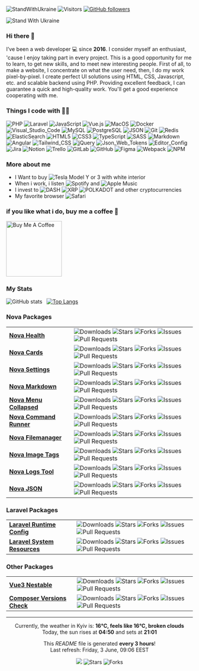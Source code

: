 ![StandWithUkraine](https://raw.githubusercontent.com/stepanenko3/StandWithUkraine/main/badges/StandWithUkraine.svg)
![Visitors](https://visitor-badge.glitch.me/badge?page_id=stepanenko3)
[![GitHub followers](https://img.shields.io/github/followers/stepanenko3?label=follow&style=social)](https://github.com/stepanenko3)

![Stand With Ukraine](https://raw.githubusercontent.com/stepanenko3/StandWithUkraine/main/banner2-direct.svg)

### Hi there 👋

I’ve been a web developer 💻 since **2016**. I consider myself an enthusiast, 'cause I enjoy taking part in every project. This is a good opportunity for me to learn, to get new skills, and to meet new interesting people. First of all, to make a website, I concentrate on what the user need, then, I do my work pixel-by-pixel. I create perfect UI solutions using HTML, CSS, Javascript, etc. and scalable backend using PHP. Providing excellent feedback, I can guarantee a quick and high-quality work. You'll get a good experience cooperating with me.

### Things I code with :man_technologist:
<p>
    <img alt="PHP" src="https://img.shields.io/badge/-PHP-777BB4?style=flat&logo=php&logoColor=white" />
    <img alt="Laravel" src="https://img.shields.io/badge/-Laravel-FF2D20?style=flat&logo=laravel&logoColor=white" />
    <img alt="JavaScript" src="https://img.shields.io/badge/-JavaScript-F7DF1E?style=flat&logo=javascript&logoColor=white" />
    <img alt="Vue.js" src="https://img.shields.io/badge/-Vue.js-777BB4?style=flat&logo=vue.js&logoColor=white" />
    <img alt="MacOS" src="https://img.shields.io/badge/-MacOS-000000?style=flat&logo=apple&logoColor=white" />
    <img alt="Docker" src="https://img.shields.io/badge/-Docker-46a2f1?style=flat&logo=docker&logoColor=white" />
    <img alt="Visual_Studio_Code" src="https://img.shields.io/badge/-Visual_Studio_Code-0078D4?style=flat&logo=visual-studio-code&logoColor=white" />
    <img alt="MySQL" src="https://img.shields.io/badge/-MySQL-4479A1?style=flat&logo=mysql&logoColor=white" />
    <img alt="PostgreSQL" src="https://img.shields.io/badge/-PostgreSQL-316192?style=flat&logo=postgresql&logoColor=white" />
    <img alt="JSON" src="https://img.shields.io/badge/-JSON-0000?style=flat&logo=json&logoColor=white" />
    <img alt="Git" src="https://img.shields.io/badge/-Git-F05032?style=flat&logo=git&logoColor=white" />
    <img alt="Redis" src="https://img.shields.io/badge/-Redis-DC382D?style=flat&logo=redis&logoColor=white" />
    <img alt="ElasticSearch" src="https://img.shields.io/badge/-ElasticSearch-005571?style=flat&logo=elasticsearch&logoColor=white" />
    <img alt="HTML5" src="https://img.shields.io/badge/-HTML5-E34F26?style=flat&logo=html5&logoColor=white" />
    <img alt="CSS3" src="https://img.shields.io/badge/-CSS3-1572B6?style=flat&logo=css3&logoColor=white" />
    <img alt="TypeScript" src="https://img.shields.io/badge/-TypeScript-007ACC?style=flat&logo=typescript&logoColor=white" />
    <img alt="SASS" src="https://img.shields.io/badge/-SASS-CC6699?style=flat&logo=sass&logoColor=white" />
    <img alt="Markdown" src="https://img.shields.io/badge/-Markdown-000000?style=flat&logo=markdown&logoColor=white" />
    <img alt="Angular" src="https://img.shields.io/badge/-Angular-E23237?style=flat&logo=angular&logoColor=white" />
    <img alt="Tailwind_CSS" src="https://img.shields.io/badge/-Tailwind_CSS-38B2AC?style=flat&logo=tailwindcss&logoColor=white" />
    <img alt="jQuery" src="https://img.shields.io/badge/-jQuery-0769AD?style=flat&logo=jquery&logoColor=white" />
    <img alt="Json_Web_Tokens" src="https://img.shields.io/badge/-Json_Web_Tokens-323330?style=flat&logo=json-web-tokens&logoColor=white" />
    <img alt="Editor_Config" src="https://img.shields.io/badge/-Editor_Config-000?style=flat&logo=editorconfig&logoColor=white" />
    <img alt="Jira" src="https://img.shields.io/badge/-Jira-0052CC?style=flat&logo=jira&logoColor=white" />
    <img alt="Notion" src="https://img.shields.io/badge/-Notion-000?style=flat&logo=notion&logoColor=white" />
    <img alt="Trello" src="https://img.shields.io/badge/-Trello-0052CC?style=flat&logo=trello&logoColor=white" />
    <img alt="GitLab" src="https://img.shields.io/badge/-GitLab-330F63?style=flat&logo=gitlab&logoColor=white" />
    <img alt="GitHub" src="https://img.shields.io/badge/-GitHub-100000?style=flat&logo=github&logoColor=white" />
    <img alt="Figma" src="https://img.shields.io/badge/-Figma-F24E1E?style=flat&logo=figma&logoColor=white" />
    <img alt="Webpack" src="https://img.shields.io/badge/-Webpack-8DD6F9?style=flat&logo=webpack&logoColor=white" />
    <img alt="NPM" src="https://img.shields.io/badge/-NPM-CB3837?style=flat&logo=npm&logoColor=white" />
</p>

### More about me

- I Want to buy <img alt="Tesla" src="https://aleen42.github.io/badges/src/tesla.svg" /> Model Y or 3 with white interior
- When i work, i listen <img alt="Spotify" src="https://img.shields.io/badge/Spotify-1ED760?&style=flat&logo=spotify&logoColor=white" /> and <img alt="Apple Music" src="https://img.shields.io/badge/Apple_Music-F34E68?style=flat&logo=apple%20music&logoColor=white" />
- I invest to <img alt="DASH" src="https://img.shields.io/badge/DASH-008DE4?style=flat&logo=dash&logoColor=white" /> <img alt="XRP" src="https://img.shields.io/badge/XRP-black?style=flat&logo=xrp&logoColor=white" /> <img alt="POLKADOT" src="https://img.shields.io/badge/polkadot-E6007A?style=flat&logo=Polkadot&logoColor=fff" /> and other cryptocurrencies
- My favorite browser <img alt="Safari" src="https://img.shields.io/badge/Safari-000000?style=flat&logo=Safari&logoColor=white" />

### if you like what i do, buy me a coffee 🥺

<a href="https://www.buymeacoffee.com/stepanenko" target="_blank"><img src="https://cdn.buymeacoffee.com/buttons/v2/default-red.png" alt="Buy Me A Coffee" width="150" ></a>

### My Stats

![GitHub stats](https://github-readme-stats.vercel.app/api?username=stepanenko3&count_private=true&show_icons=true)&nbsp;&nbsp;&nbsp;[![Top Langs](https://github-readme-stats.vercel.app/api/top-langs/?username=stepanenko3&layout=compact)](https://github.com/maloun96/github-readme-stats)

### Nova Packages

<table>
  <tbody>
    <tr>
        <td><a href="https://github.com/stepanenko3/nova-health"><b>Nova Health</b></a></td>
        <td>
          <img alt="Downloads" src="https://img.shields.io/packagist/dt/stepanenko3&#x2F;nova-health?style=flat&labelColor=343b41" />
          <img alt="Stars" src="https://img.shields.io/github/stars/stepanenko3/nova-health?style=flat&labelColor=343b41"/>
          <img alt="Forks" src="https://img.shields.io/github/forks/stepanenko3/nova-health?style=flat&labelColor=343b41"/>
          <img alt="Issues" src="https://img.shields.io/github/issues/stepanenko3/nova-health?style=flat&labelColor=343b41"/>
          <img alt="Pull Requests" src="https://img.shields.io/github/issues-pr/stepanenko3/nova-health?style=flat&labelColor=343b41"/>
        </td/>
    </tr>
    <tr>
        <td><a href="https://github.com/stepanenko3/nova-cards"><b>Nova Cards</b></a></td>
        <td>
          <img alt="Downloads" src="https://img.shields.io/packagist/dt/stepanenko3&#x2F;nova-cards?style=flat&labelColor=343b41" />
          <img alt="Stars" src="https://img.shields.io/github/stars/stepanenko3/nova-cards?style=flat&labelColor=343b41"/>
          <img alt="Forks" src="https://img.shields.io/github/forks/stepanenko3/nova-cards?style=flat&labelColor=343b41"/>
          <img alt="Issues" src="https://img.shields.io/github/issues/stepanenko3/nova-cards?style=flat&labelColor=343b41"/>
          <img alt="Pull Requests" src="https://img.shields.io/github/issues-pr/stepanenko3/nova-cards?style=flat&labelColor=343b41"/>
        </td/>
    </tr>
    <tr>
        <td><a href="https://github.com/stepanenko3/nova-settings"><b>Nova Settings</b></a></td>
        <td>
          <img alt="Downloads" src="https://img.shields.io/packagist/dt/stepanenko3&#x2F;nova-settings?style=flat&labelColor=343b41" />
          <img alt="Stars" src="https://img.shields.io/github/stars/stepanenko3/nova-settings?style=flat&labelColor=343b41"/>
          <img alt="Forks" src="https://img.shields.io/github/forks/stepanenko3/nova-settings?style=flat&labelColor=343b41"/>
          <img alt="Issues" src="https://img.shields.io/github/issues/stepanenko3/nova-settings?style=flat&labelColor=343b41"/>
          <img alt="Pull Requests" src="https://img.shields.io/github/issues-pr/stepanenko3/nova-settings?style=flat&labelColor=343b41"/>
        </td/>
    </tr>
    <tr>
        <td><a href="https://github.com/stepanenko3/nova-markdown"><b>Nova Markdown</b></a></td>
        <td>
          <img alt="Downloads" src="https://img.shields.io/packagist/dt/stepanenko3&#x2F;nova-markdown?style=flat&labelColor=343b41" />
          <img alt="Stars" src="https://img.shields.io/github/stars/stepanenko3/nova-markdown?style=flat&labelColor=343b41"/>
          <img alt="Forks" src="https://img.shields.io/github/forks/stepanenko3/nova-markdown?style=flat&labelColor=343b41"/>
          <img alt="Issues" src="https://img.shields.io/github/issues/stepanenko3/nova-markdown?style=flat&labelColor=343b41"/>
          <img alt="Pull Requests" src="https://img.shields.io/github/issues-pr/stepanenko3/nova-markdown?style=flat&labelColor=343b41"/>
        </td/>
    </tr>
    <tr>
        <td><a href="https://github.com/stepanenko3/nova-menu-collapsed"><b>Nova Menu Collapsed</b></a></td>
        <td>
          <img alt="Downloads" src="https://img.shields.io/packagist/dt/stepanenko3&#x2F;nova-menu-collapsed?style=flat&labelColor=343b41" />
          <img alt="Stars" src="https://img.shields.io/github/stars/stepanenko3/nova-menu-collapsed?style=flat&labelColor=343b41"/>
          <img alt="Forks" src="https://img.shields.io/github/forks/stepanenko3/nova-menu-collapsed?style=flat&labelColor=343b41"/>
          <img alt="Issues" src="https://img.shields.io/github/issues/stepanenko3/nova-menu-collapsed?style=flat&labelColor=343b41"/>
          <img alt="Pull Requests" src="https://img.shields.io/github/issues-pr/stepanenko3/nova-menu-collapsed?style=flat&labelColor=343b41"/>
        </td/>
    </tr>
    <tr>
        <td><a href="https://github.com/stepanenko3/nova-command-runner"><b>Nova Command Runner</b></a></td>
        <td>
          <img alt="Downloads" src="https://img.shields.io/packagist/dt/stepanenko3&#x2F;nova-command-runner?style=flat&labelColor=343b41" />
          <img alt="Stars" src="https://img.shields.io/github/stars/stepanenko3/nova-command-runner?style=flat&labelColor=343b41"/>
          <img alt="Forks" src="https://img.shields.io/github/forks/stepanenko3/nova-command-runner?style=flat&labelColor=343b41"/>
          <img alt="Issues" src="https://img.shields.io/github/issues/stepanenko3/nova-command-runner?style=flat&labelColor=343b41"/>
          <img alt="Pull Requests" src="https://img.shields.io/github/issues-pr/stepanenko3/nova-command-runner?style=flat&labelColor=343b41"/>
        </td/>
    </tr>
    <tr>
        <td><a href="https://github.com/stepanenko3/nova-filemanager"><b>Nova Filemanager</b></a></td>
        <td>
          <img alt="Downloads" src="https://img.shields.io/packagist/dt/stepanenko3&#x2F;nova-filemanager?style=flat&labelColor=343b41" />
          <img alt="Stars" src="https://img.shields.io/github/stars/stepanenko3/nova-filemanager?style=flat&labelColor=343b41"/>
          <img alt="Forks" src="https://img.shields.io/github/forks/stepanenko3/nova-filemanager?style=flat&labelColor=343b41"/>
          <img alt="Issues" src="https://img.shields.io/github/issues/stepanenko3/nova-filemanager?style=flat&labelColor=343b41"/>
          <img alt="Pull Requests" src="https://img.shields.io/github/issues-pr/stepanenko3/nova-filemanager?style=flat&labelColor=343b41"/>
        </td/>
    </tr>
    <tr>
        <td><a href="https://github.com/stepanenko3/nova-image-tags"><b>Nova Image Tags</b></a></td>
        <td>
          <img alt="Downloads" src="https://img.shields.io/packagist/dt/stepanenko3&#x2F;nova-image-tags?style=flat&labelColor=343b41" />
          <img alt="Stars" src="https://img.shields.io/github/stars/stepanenko3/nova-image-tags?style=flat&labelColor=343b41"/>
          <img alt="Forks" src="https://img.shields.io/github/forks/stepanenko3/nova-image-tags?style=flat&labelColor=343b41"/>
          <img alt="Issues" src="https://img.shields.io/github/issues/stepanenko3/nova-image-tags?style=flat&labelColor=343b41"/>
          <img alt="Pull Requests" src="https://img.shields.io/github/issues-pr/stepanenko3/nova-image-tags?style=flat&labelColor=343b41"/>
        </td/>
    </tr>
    <tr>
        <td><a href="https://github.com/stepanenko3/nova-logs-tool"><b>Nova Logs Tool</b></a></td>
        <td>
          <img alt="Downloads" src="https://img.shields.io/packagist/dt/stepanenko3&#x2F;nova-logs-tool?style=flat&labelColor=343b41" />
          <img alt="Stars" src="https://img.shields.io/github/stars/stepanenko3/nova-logs-tool?style=flat&labelColor=343b41"/>
          <img alt="Forks" src="https://img.shields.io/github/forks/stepanenko3/nova-logs-tool?style=flat&labelColor=343b41"/>
          <img alt="Issues" src="https://img.shields.io/github/issues/stepanenko3/nova-logs-tool?style=flat&labelColor=343b41"/>
          <img alt="Pull Requests" src="https://img.shields.io/github/issues-pr/stepanenko3/nova-logs-tool?style=flat&labelColor=343b41"/>
        </td/>
    </tr>
    <tr>
        <td><a href="https://github.com/stepanenko3/nova-json"><b>Nova JSON</b></a></td>
        <td>
          <img alt="Downloads" src="https://img.shields.io/packagist/dt/stepanenko3&#x2F;nova-json?style=flat&labelColor=343b41" />
          <img alt="Stars" src="https://img.shields.io/github/stars/stepanenko3/nova-json?style=flat&labelColor=343b41"/>
          <img alt="Forks" src="https://img.shields.io/github/forks/stepanenko3/nova-json?style=flat&labelColor=343b41"/>
          <img alt="Issues" src="https://img.shields.io/github/issues/stepanenko3/nova-json?style=flat&labelColor=343b41"/>
          <img alt="Pull Requests" src="https://img.shields.io/github/issues-pr/stepanenko3/nova-json?style=flat&labelColor=343b41"/>
        </td/>
    </tr>
  </tbody>
</table>

### Laravel Packages
<table>
  <tbody>
    <tr>
        <td><a href="https://github.com/stepanenko3/laravel-runtime-config"><b>Laravel Runtime Config</b></a></td>
        <td>
          <img alt="Downloads" src="https://img.shields.io/packagist/dt/stepanenko3&#x2F;laravel-runtime-config?style=flat&labelColor=343b41" />
          <img alt="Stars" src="https://img.shields.io/github/stars/stepanenko3/laravel-runtime-config?style=flat&labelColor=343b41"/>
          <img alt="Forks" src="https://img.shields.io/github/forks/stepanenko3/laravel-runtime-config?style=flat&labelColor=343b41"/>
          <img alt="Issues" src="https://img.shields.io/github/issues/stepanenko3/laravel-runtime-config?style=flat&labelColor=343b41"/>
          <img alt="Pull Requests" src="https://img.shields.io/github/issues-pr/stepanenko3/laravel-runtime-config?style=flat&labelColor=343b41"/>
        </td/>
    </tr>
    <tr>
        <td><a href="https://github.com/stepanenko3/laravel-system-resources"><b>Laravel System Resources</b></a></td>
        <td>
          <img alt="Downloads" src="https://img.shields.io/packagist/dt/stepanenko3&#x2F;laravel-system-resources?style=flat&labelColor=343b41" />
          <img alt="Stars" src="https://img.shields.io/github/stars/stepanenko3/laravel-system-resources?style=flat&labelColor=343b41"/>
          <img alt="Forks" src="https://img.shields.io/github/forks/stepanenko3/laravel-system-resources?style=flat&labelColor=343b41"/>
          <img alt="Issues" src="https://img.shields.io/github/issues/stepanenko3/laravel-system-resources?style=flat&labelColor=343b41"/>
          <img alt="Pull Requests" src="https://img.shields.io/github/issues-pr/stepanenko3/laravel-system-resources?style=flat&labelColor=343b41"/>
        </td/>
    </tr>
  </tbody>
</table>

### Other Packages

<table>
  <tbody>
    <tr>
        <td><a href="https://github.com/stepanenko3/vue3-nestable"><b>Vue3 Nestable</b></a></td>
        <td>
          <img alt="Downloads" src="https://img.shields.io/npm/dt/vue3-nestable?style=flat&labelColor=343b41" />
          <img alt="Stars" src="https://img.shields.io/github/stars/stepanenko3/vue3-nestable?style=flat&labelColor=343b41"/>
          <img alt="Forks" src="https://img.shields.io/github/forks/stepanenko3/vue3-nestable?style=flat&labelColor=343b41"/>
          <img alt="Issues" src="https://img.shields.io/github/issues/stepanenko3/vue3-nestable?style=flat&labelColor=343b41"/>
          <img alt="Pull Requests" src="https://img.shields.io/github/issues-pr/stepanenko3/vue3-nestable?style=flat&labelColor=343b41"/>
        </td/>
    </tr>
    <tr>
        <td><a href="https://github.com/stepanenko3/composer-versions-check"><b>Composer Versions Check</b></a></td>
        <td>
          <img alt="Downloads" src="https://img.shields.io/packagist/dt/stepanenko3&#x2F;composer-versions-check?style=flat&labelColor=343b41" />
          <img alt="Stars" src="https://img.shields.io/github/stars/stepanenko3/composer-versions-check?style=flat&labelColor=343b41"/>
          <img alt="Forks" src="https://img.shields.io/github/forks/stepanenko3/composer-versions-check?style=flat&labelColor=343b41"/>
          <img alt="Issues" src="https://img.shields.io/github/issues/stepanenko3/composer-versions-check?style=flat&labelColor=343b41"/>
          <img alt="Pull Requests" src="https://img.shields.io/github/issues-pr/stepanenko3/composer-versions-check?style=flat&labelColor=343b41"/>
        </td/>
    </tr>
  </tbody>
</table>

------------
<p align="center">
Currently, the weather in Kyiv is: <b>16°C, feels like 16°C, broken clouds</b><br/>
Today, the sun rises at <b>04:50</b> and sets at <b>21:01</b>
</p>

<p align="center">This <i>README</i> file is generated <b>every 3 hours</b>!</br>Last refresh: Friday, 3 June, 09:06 EEST</p>
<p align="center"><img src="https://github.com/stepanenko3/stepanenko3/workflows/README%20build/badge.svg" /> <img alt="Stars" src="https://img.shields.io/github/stars/stepanenko3/stepanenko3?style=flat&labelColor=343b41"/> <img alt="Forks" src="https://img.shields.io/github/forks/stepanenko3/stepanenko3?style=flat&labelColor=343b41"/></p>
